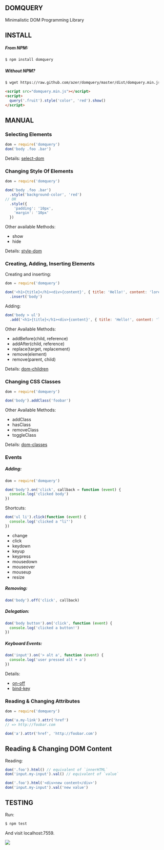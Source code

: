 ## DOMQUERY

Minimalistic DOM Programming Library 

## INSTALL

##### From NPM:

```bash
$ npm install domquery
```

##### Without NPM?

```bash
$ wget https://raw.github.com/azer/domquery/master/dist/domquery.min.js
```

```html
<script src="domquery.min.js"></script>
<script>
  query('.fruit').style('color', 'red').show()
</script>
```

## MANUAL

### Selecting Elements

```js
dom = require('domquery')
dom('body .foo .bar')
```

Details: [select-dom](https://github.com/azer/select-dom)

###  Changing Style Of Elements

```js
dom = require('domquery')

dom('body .foo .bar')
  .style('background-color', 'red')
// OR
  .style({
    'padding': '10px',
    'margin': '10px'
  })
```

Other available Methods:
* show
* hide

Details: [style-dom](https://github.com/azer/style-dom)

### Creating, Adding, Inserting Elements

Creating and inserting:

```js
dom = require('domquery')

dom('<h1>{title}</h1><div>{content}', { title: 'Hello!', content: 'lorem ipsum sit dolar amet' })
  .insert('body')
```

Adding:

```js
dom('body > ul')
  .add('<h1>{title}</h1><div>{content}', { title: 'Hello!', content: 'lorem ipsum sit dolar amet' })
```

Other Available Methods:
* addBefore(child, reference)
* addAfter(child, reference)
* replace(target, replacement)
* remove(element)
* remove(parent, child)

Details:  [dom-children](https://github.com/azer/dom-children)

### Changing CSS Classes

```js
dom = require('domquery')

dom('body').addClass('foobar')
```

Other Available Methods:
* addClass
* hasClass
* removeClass
* toggleClass

Details: [dom-classes](https://github.com/azer/dom-classes)

### Events

##### Adding:

```js
dom = require('domquery')

dom('body').on('click', callback = function (event) {
  console.log('clicked body')
})
```

Shortcuts:

```js
dom('ul li').click(function (event) {
  console.log('clicked a "li"')
})
```

* change
* click
* keydown
* keyup
* keypress
* mousedown
* mouseover
* mouseup
* resize

##### Removing:

```js
dom('body').off('click', callback) 
```

##### Delegation:

```js
dom('body button').on('click', function (event) {
  console.log('clicked a button!')
})
```

##### Keyboard Events:

```js
dom('input').on('> alt a', function (event) {
  console.log('user pressed alt + a')
})
```

Details:
* [on-off](https://github.com/azer/on-off)
* [bind-key](https://github.com/azer/bind-key)

### Reading & Changing Attributes

```js
dom = require('domquery')

dom('a.my-link').attr('href')
// => http://foobar.com

dom('a').attr('href', 'http://foobar.com')
```

## Reading & Changing DOM Content

Reading:

```js
dom('.foo').html() // equivalent of `innerHTML`
dom('input.my-input').val() // equivalent of `value`
```

```js
dom('.foo').html('<div>new content</div>')
dom('input.my-input').val('new value')
```

## TESTING

Run:

```bash
$ npm test
```

And visit localhost:7559.

![](https://dl.dropboxusercontent.com/s/ofqr0ha1all2nbl/npmel_30.jpg)
